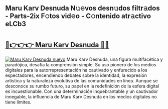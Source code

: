 ## Maru Karv Desnuda N𝚞𝚎vos desn𝚞dos filtr𝚊dos - Parts-2ix F𝚘tos vid𝚎o - C𝚘ntenido atr𝚊ctivo eLCb3

# <h2><a href="http://mb7a4z.tromn.icu/?c=Maru+Karv+Desnuda">🔗👉👉👉 Maru Karv Desnuda 🔗🔗</a></h2>

[![Maru Karv Desnuda nuevo](https://i.imgur.com/pEAQMta.gif)](http://mb7a4z.tromn.icu/?c=Maru+Karv+Desnuda)
Maru Karv Desnuda, una figura multifacética y paradójica, desafía la comprensión simple. Su uso pionero de los medios digitales para la autorrepresentación ha cautivado y enfurecido a los espectadores, encendiendo debates sobre la identidad, la expresión artística y la naturaleza evolutiva de las comunidades en línea. Aunque se desconoce su rumbo futuro, su papel en la redefinición de la esfera digital es incuestionable. Con una determinación inquebrantable y un cautivador innegable, la influencia de Maru Karv Desnuda en los medios digitales no tiene límites.
